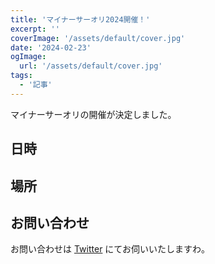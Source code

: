 ```yaml
---
title: 'マイナーサーオリ2024開催！'
excerpt: ''
coverImage: '/assets/default/cover.jpg'
date: '2024-02-23'
ogImage:
  url: '/assets/default/cover.jpg'
tags:
  - '記事'
---
```


マイナーサーオリの開催が決定しました。
## 日時


## 場所

## お問い合わせ
お問い合わせは [Twitter](https://twitter.com/handai_circle) にてお伺いいたしますわ。